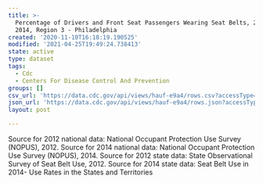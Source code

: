 ```yaml
---
title: >-
  Percentage of Drivers and Front Seat Passengers Wearing Seat Belts, 2012 &
  2014, Region 3 - Philadelphia
created: '2020-11-10T16:18:19.190525'
modified: '2021-04-25T19:49:24.738413'
state: active
type: dataset
tags:
  - Cdc
  - Centers For Disease Control And Prevention
groups: []
csv_url: 'https://data.cdc.gov/api/views/hauf-e9a4/rows.csv?accessType=DOWNLOAD'
json_url: 'https://data.cdc.gov/api/views/hauf-e9a4/rows.json?accessType=DOWNLOAD'
layout: post

---
```

Source for 2012 national data: National Occupant Protection Use Survey (NOPUS), 2012. Source for 2014 national data: National Occupant Protection Use Survey (NOPUS), 2014.  Source for 2012 state data: State Observational Survey of Seat Belt Use, 2012. Source for 2014 state data: Seat Belt Use in 2014- Use Rates in the States and Territories
